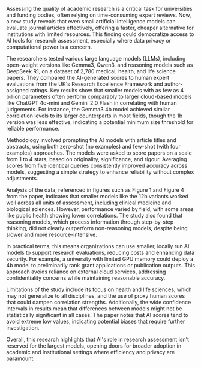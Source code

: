Assessing the quality of academic research is a critical task for universities and funding bodies, often relying on time-consuming expert reviews. Now, a new study reveals that even small artificial intelligence models can evaluate journal articles effectively, offering a faster, cheaper alternative for institutions with limited resources. This finding could democratize access to AI tools for research assessment, especially where data privacy or computational power is a concern.

The researchers tested various large language models (LLMs), including open-weight versions like Gemma3, Qwen3, and reasoning models such as DeepSeek R1, on a dataset of 2,780 medical, health, and life science papers. They compared the AI-generated scores to human expert evaluations from the UK's Research Excellence Framework and author-assigned ratings. Key results show that smaller models with as few as 4 billion parameters often perform comparably to larger cloud-based models like ChatGPT 4o-mini and Gemini 2.0 Flash in correlating with human judgements. For instance, the Gemma3 4b model achieved similar correlation levels to its larger counterparts in most fields, though the 1b version was less effective, indicating a potential minimum size threshold for reliable performance.

Methodology involved prompting the AI models with article titles and abstracts, using both zero-shot (no examples) and few-shot (with four examples) approaches. The models were asked to score papers on a scale from 1 to 4 stars, based on originality, significance, and rigour. Averaging scores from five identical queries consistently improved accuracy across models, suggesting a simple strategy to enhance reliability without complex adjustments.

Analysis of the data, referenced in figures such as Figure 1 and Figure 4 from the paper, indicates that smaller models like the 12b variants worked well across all units of assessment, including clinical medicine and biological sciences. However, performance varied by field, with some areas like public health showing lower correlations. The study also found that reasoning models, which process information through step-by-step thinking, did not clearly outperform non-reasoning models, despite being slower and more resource-intensive.

In practical terms, this means organizations can use smaller, locally run AI models to support research evaluations, reducing costs and enhancing data security. For example, a university with limited GPU memory could deploy a 4b model to preliminarily rank grant applications or publication outputs. This approach avoids reliance on external cloud services, addressing confidentiality concerns while maintaining reasonable accuracy.

Limitations of the study include its focus on health and life sciences, which may not generalize to all disciplines, and the use of proxy human scores that could dampen correlation strengths. Additionally, the wide confidence intervals in results mean that differences between models might not be statistically significant in all cases. The paper notes that AI scores tend to avoid extreme low values, indicating potential biases that require further investigation.

Overall, this research highlights that AI's role in research assessment isn't reserved for the largest models, opening doors for broader adoption in academic and institutional settings where efficiency and privacy are paramount.